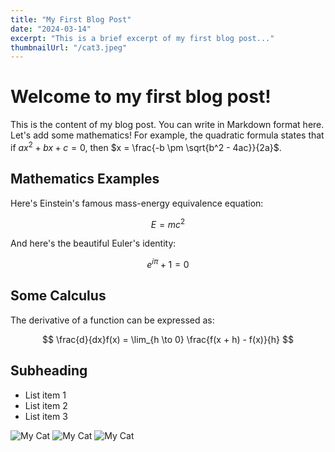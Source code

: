 ```yaml
---
title: "My First Blog Post"
date: "2024-03-14"
excerpt: "This is a brief excerpt of my first blog post..."
thumbnailUrl: "/cat3.jpeg"
---
```


# Welcome to my first blog post!

This is the content of my blog post. You can write in Markdown format here. Let's add some mathematics! For example, the quadratic formula states that if $ax^2 + bx + c = 0$, then $x = \frac{-b \pm \sqrt{b^2 - 4ac}}{2a}$.

## Mathematics Examples

Here's Einstein's famous mass-energy equivalence equation:

$$
E = mc^2
$$

And here's the beautiful Euler's identity:

$$
e^{i\pi} + 1 = 0
$$

## Some Calculus

The derivative of a function can be expressed as:

$$
\frac{d}{dx}f(x) = \lim_{h \to 0} \frac{f(x + h) - f(x)}{h}
$$

## Subheading

- List item 1
- List item 2
- List item 3 

![My Cat](/cat3.jpeg)
![My Cat](/cat4.jpg)
![My Cat](/cat5.jpg)